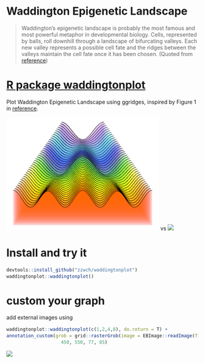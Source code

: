 # Waddington Epigenetic Landscape
> Waddington’s epigenetic landscape is probably the most famous and most powerful metaphor in developmental biology. Cells, represented by balls, roll downhill through a landscape of bifurcating valleys. Each new valley represents a possible cell fate and the ridges between the valleys maintain the cell fate once it has been chosen. (Quoted from [reference](https://www.ncbi.nlm.nih.gov/pmc/articles/PMC3372930/))

# [R package waddingtonplot](https://github.com/zzwch/waddingtonplot) 
Plot Waddington Epigenetic Landscape using ggridges, inspired by Figure 1 in [reference](https://www.ncbi.nlm.nih.gov/pmc/articles/PMC3372930/).

<img src= "https://raw.githubusercontent.com/lizc07/myScripts/master/images/waddington.ref.png" width = 400> vs <img src="https://www.ncbi.nlm.nih.gov/pmc/articles/PMC3372930/bin/nihms376417f1.jpg" width = 400>

# Install and try it
```r
devtools::install_github("zzwch/waddingtonplot")
waddingtonplot::waddingtonplot()
```

# custom your graph 
add external images using 
```r
waddingtonplot::waddingtonplot(c(1,2,4,8), do.return = T) +
annotation_custom(grob = grid::rasterGrob(image = EBImage::readImage(files = "img_20180217191752.jpg")),
                    450, 550, 77, 85)
```
<img src= "https://raw.githubusercontent.com/lizc07/myScripts/master/images/waddington.toy.png" width = 600>
